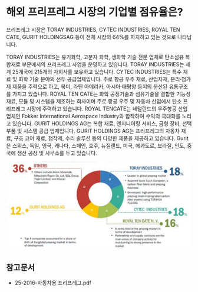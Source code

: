 # 해외 프리프레그 시장의 기업별 점유율은?

프리프레그 시장은 TORAY INDUSTRIES, CYTEC INDUSTRIES, ROYAL TEN CATE, GURIT HOLDINGSAG 등이 전체 시장의 64%를 차지하고 있는 것으로 나타납니다.
 
TORAY INDUSTRIES는 유기화학, 고분자 화학, 생화학 기술 전문 업체로 탄소섬유 복합재료 부문에서의 프리프레그 사업을 운영하고 있습니다.
TORAY INDUSTRIES는 세계 25개국에 215개의 자회사를 보유하고 있습니다.
CYTEC INDUSTRIES는 특수 재료 및 화학 기술 분야의 선두 공급업체입니다.  주로 항공 우주 재료, 산업자재, 분리·첨가제 제품을 주력으로 하고, 북미, 라틴 아메리카, 아시아·태평양 등지의 분산된 유통구조를 가지고 있습니다.
ROYAL TEN CATE는 화학 공정기술과 섬유기술을 결합한 기능성 재료, 모듈 및 시스템을 제조하는 회사이며 주로 항공 우주 및 자동차 산업에서 탄소 프리프레그 시장에 주력하고 있습니다.
ROYAL TENCATE는 네덜란드의 우주항공 산업 업체인 Fokker International Aerospace Industry와 합작하여 수익의 극대화를 노리고 있습니다.
GURIT HOLDINGS AG는 복합 재료, 엔지니어링 서비스, 금형 장비, 선택 부품 및 시스템 공급 업체입니다.
GURIT HOLDINGS AG는 프리프레그의 자동차 재료, 구조 코어 재료, 접착제, 수리 솔루션 등의 다양한 제품을 제공하고 있습니다.
Gurit은 스위스, 독일, 영국, 캐나다, 스페인, 호주, 뉴질랜드, 미국, 에콰도르, 브라질, 인도, 중국에 생산 공장 및 사무소를 두고 있습니다.

![](./images/프리프레그_Q14_2_2.PNG)

## 참고문서
- 25-2016-자동차용 프리프레그.pdf